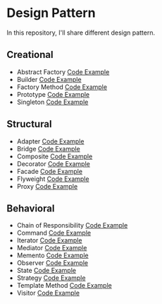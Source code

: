 # Design Pattern

In this repository, I'll share different design pattern.

## Creational
- Abstract Factory [Code Example](https://github.com/FabioDeveloper92/DesignPattern/tree/main/AbstractFactory)
- Builder [Code Example](https://github.com/FabioDeveloper92/DesignPattern/tree/main/BuilderPattern)
- Factory Method [Code Example](https://github.com/FabioDeveloper92/DesignPattern/tree/main/FactoryMethod)
- Prototype [Code Example](https://github.com/FabioDeveloper92/DesignPattern/tree/main/PrototypePattern)
- Singleton [Code Example](https://github.com/FabioDeveloper92/DesignPattern/tree/main/SingletonPattern)

## Structural
- Adapter [Code Example](https://github.com/FabioDeveloper92/DesignPattern/tree/main/AdapterPattern)
- Bridge [Code Example](https://github.com/FabioDeveloper92/DesignPattern/tree/main/BridgePattern)
- Composite [Code Example](https://github.com/FabioDeveloper92/DesignPattern/tree/main/CompositePattern)
- Decorator [Code Example](https://github.com/FabioDeveloper92/DesignPattern/tree/main/DecoratorPattern)
- Facade [Code Example](https://github.com/FabioDeveloper92/DesignPattern/tree/main/FacadePattern)
- Flyweight [Code Example](https://github.com/FabioDeveloper92/DesignPattern/tree/main/FlyweightPattern)
- Proxy [Code Example](https://github.com/FabioDeveloper92/DesignPattern/tree/main/ProxyPattern)

## Behavioral
- Chain of Responsibility [Code Example](https://github.com/FabioDeveloper92/DesignPattern/tree/main/ChainOfResponsability)
- Command [Code Example](https://github.com/FabioDeveloper92/DesignPattern/tree/main/CommandPattern)
- Iterator [Code Example](https://github.com/FabioDeveloper92/DesignPattern/tree/main/IteratorPattern)
- Mediator [Code Example](https://github.com/FabioDeveloper92/DesignPattern/tree/main/MediatorPattern)
- Memento [Code Example](https://github.com/FabioDeveloper92/DesignPattern/tree/main/MementoPattern)
- Observer [Code Example](https://github.com/FabioDeveloper92/DesignPattern/tree/main/ObserverPattern)
- State [Code Example](https://github.com/FabioDeveloper92/DesignPattern/tree/main/StatePattern)
- Strategy [Code Example](https://github.com/FabioDeveloper92/DesignPattern/tree/main/StrategyPattern)
- Template Method [Code Example](https://github.com/FabioDeveloper92/DesignPattern/tree/main/TemplateMethodPattern)
- Visitor [Code Example](https://github.com/FabioDeveloper92/DesignPattern/tree/main/VisitorPattern)
